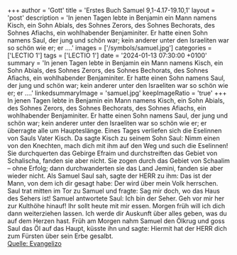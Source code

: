+++
author = 'Gott'
title = 'Erstes Buch Samuel 9,1-4.17-19.10,1'
layout = 'post'
description = 'In jenen Tagen lebte in Benjamin ein Mann namens Kisch, ein Sohn Abials, des Sohnes Zerors, des Sohnes Bechorats, des Sohnes Afiachs, ein wohlhabender Benjaminiter. Er hatte einen Sohn namens Saul, der jung und schön war; kein anderer unter den Israeliten war so schön wie er; er ....'
images = ['/symbols/samuel.jpg']
categories = ['LECTIO 1']
tags = ['LECTIO 1']
date = '2024-01-13 07:30:00 +0100'
summary = 'In jenen Tagen lebte in Benjamin ein Mann namens Kisch, ein Sohn Abials, des Sohnes Zerors, des Sohnes Bechorats, des Sohnes Afiachs, ein wohlhabender Benjaminiter. Er hatte einen Sohn namens Saul, der jung und schön war; kein anderer unter den Israeliten war so schön wie er; er ....'
linkedsummaryImage = 'samuel.jpg'
keepImageRatio = 'true'
+++
In jenen Tagen lebte in Benjamin ein Mann namens Kisch, ein Sohn Abials, des Sohnes Zerors, des Sohnes Bechorats, des Sohnes Afiachs, ein wohlhabender Benjaminiter.
Er hatte einen Sohn namens Saul, der jung und schön war; kein anderer unter den Israeliten war so schön wie er; er überragte alle um Haupteslänge.<!--more-->
Eines Tages verliefen sich die Eselinnen von Sauls Vater Kisch. Da sagte Kisch zu seinem Sohn Saul: Nimm einen von den Knechten, mach dich mit ihm auf den Weg und such die Eselinnen!
Sie durchquerten das Gebirge Efraim und durchstreiften das Gebiet von Schalischa, fanden sie aber nicht. Sie zogen durch das Gebiet von Schaalim – ohne Erfolg; dann durchwanderten sie das Land Jemini, fanden sie aber wieder nicht.
Als Samuel Saul sah, sagte der HERR zu ihm: Das ist der Mann, von dem ich dir gesagt habe: Der wird über mein Volk herrschen.
Saul trat mitten im Tor zu Samuel und fragte: Sag mir doch, wo das Haus des Sehers ist!
Samuel antwortete Saul: Ich bin der Seher. Geh vor mir her zur Kulthöhe hinauf! Ihr sollt heute mit mir essen. Morgen früh will ich dich dann weiterziehen lassen. Ich werde dir Auskunft über alles geben, was du auf dem Herzen hast.
Früh am Morgen nahm Samuel den Ölkrug und goss Saul das Öl auf das Haupt, küsste ihn und sagte: Hiermit hat der HERR dich zum Fürsten über sein Erbe gesalbt.<br> [Quelle: Evangelizo](https://evangeliumtagfuertag.org/DE/gospel)
